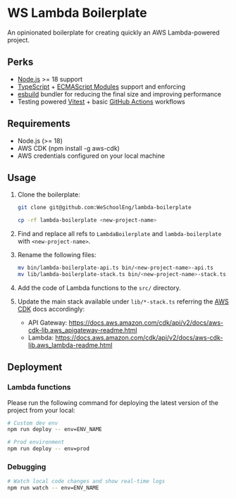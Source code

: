 # WS Lambda Boilerplate

An opinionated boilerplate for creating quickly an AWS Lambda-powered project.

## Perks

- [Node.js](https://nodejs.org/en) >= 18 support
- [TypeScript](https://www.typescriptlang.org/) + [ECMAScript Modules](https://www.typescriptlang.org/docs/handbook/esm-node.html) support and enforcing
- [esbuild](https://esbuild.github.io/) bundler for reducing the final size and improving performance
- Testing powered [Vitest](https://vitest.dev/) + basic [GitHub Actions](https://docs.github.com/en/actions) workflows

## Requirements

- Node.js (>= 18)
- AWS CDK (npm install -g aws-cdk)
- AWS credentials configured on your local machine

## Usage

1. Clone the boilerplate:

    ```zsh
    git clone git@github.com:WeSchoolEng/lambda-boilerplate

    cp -rf lambda-boilerplate <new-project-name>
    ```

2. Find and replace all refs to `LambdaBoilerplate` and `lambda-boilerplate` with `<new-project-name>`.

3. Rename the following files:

    ```zsh
    mv bin/lambda-boilerplate-api.ts bin/<new-project-name>-api.ts
    mv lib/lambda-boilerplate-stack.ts bin/<new-project-name>-stack.ts
    ```

4. Add the code of Lambda functions to the `src/` directory.

5. Update the main stack available under `lib/*-stack.ts` referring the [AWS CDK](https://docs.aws.amazon.com/cdk/v2/guide/home.html) docs accordingly:

    - API Gateway: https://docs.aws.amazon.com/cdk/api/v2/docs/aws-cdk-lib.aws_apigateway-readme.html
    - Lambda: https://docs.aws.amazon.com/cdk/api/v2/docs/aws-cdk-lib.aws_lambda-readme.html

## Deployment

### Lambda functions

Please run the following command for deploying the latest version of the project from your local:

```zsh
# Custom dev env
npm run deploy -- env=ENV_NAME

# Prod environment
npm run deploy -- env=prod
```

### Debugging

```zsh
# Watch local code changes and show real-time logs
npm run watch -- env=ENV_NAME
```

